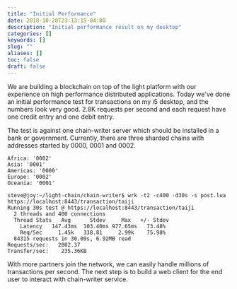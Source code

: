 ```yaml
---
title: "Initial Performance"
date: 2018-10-28T23:13:15-04:00
description: "Initial performance result on my desktop"
categories: []
keywords: []
slug: ""
aliases: []
toc: false
draft: false
---
```


We are building a blockchain on top of the light platform with our experience on high performance distributed applications. Today we've done an initial performance test for transactions on my i5 desktop, and the numbers look very good. 2.8K requests per second and each request have one credit entry and one debit entry.

The test is against one chain-writer server which should be installed in a bank or government. Currently, there are three sharded chains with addresses started by 0000, 0001 and 0002. 

```
Africa: '0002'
Asia: '0001'
Americas: '0000'
Europe: '0002'
Oceania: '0001'
```

```
steve@joy:~/light-chain/chain-writer$ wrk -t2 -c400 -d30s -s post.lua https://localhost:8443/transaction/taiji
Running 30s test @ https://localhost:8443/transaction/taiji
  2 threads and 400 connections
  Thread Stats   Avg      Stdev     Max   +/- Stdev
    Latency   147.43ms  103.40ms 977.65ms   73.48%
    Req/Sec     1.45k   338.81     2.99k    75.98%
  84315 requests in 30.09s, 6.92MB read
Requests/sec:   2802.37
Transfer/sec:    235.36KB
```

With more partners join the network, we can easily handle millions of transactions per second. The next step is to build a web client for the end user to interact with chain-writer service. 
